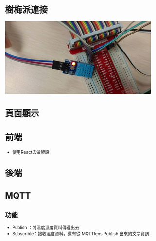 # 樹梅派連接
![image](/thumb-665255.jpg)
# 頁面顯示



# 前端
* 使用React去做架設
# 後端



# MQTT
## 功能
* Publish ：將溫度濕度資料傳送出去
* Subscrible：接收溫度資料，還有從 MQTTlens Publish 出來的文字資訊
